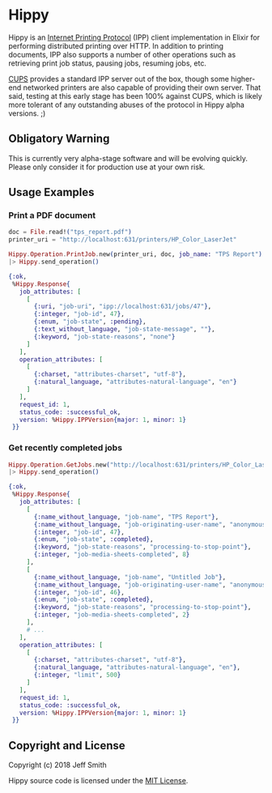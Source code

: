 # Hippy

Hippy is an [Internet Printing Protocol](https://en.wikipedia.org/wiki/Internet_Printing_Protocol)  (IPP) client implementation in Elixir for performing distributed printing over HTTP.  In addition to printing documents, IPP also supports a number of other operations such as retrieving print job status, pausing jobs, resuming jobs, etc.

[CUPS](https://en.wikipedia.org/wiki/CUPS) provides a standard IPP server out of the box, though some higher-end networked printers are also capable of providing their own server.  That said, testing at this early stage has been 100% against CUPS, which is likely more tolerant of any outstanding abuses of the protocol in Hippy alpha versions. ;)

## Obligatory Warning
This is currently very alpha-stage software and will be evolving quickly.  Please only consider it for production use at your own risk.

## Usage Examples

### Print a PDF document
```elixir
doc = File.read!("tps_report.pdf") 
printer_uri = "http://localhost:631/printers/HP_Color_LaserJet"

Hippy.Operation.PrintJob.new(printer_uri, doc, job_name: "TPS Report")
|> Hippy.send_operation()

{:ok,
 %Hippy.Response{
   job_attributes: [
     [
       {:uri, "job-uri", "ipp://localhost:631/jobs/47"},
       {:integer, "job-id", 47},
       {:enum, "job-state", :pending},
       {:text_without_language, "job-state-message", ""},
       {:keyword, "job-state-reasons", "none"}
     ]
   ],
   operation_attributes: [
     [
       {:charset, "attributes-charset", "utf-8"}, 
       {:natural_language, "attributes-natural-language", "en"}
     ]
   ],
   request_id: 1,
   status_code: :successful_ok,
   version: %Hippy.IPPVersion{major: 1, minor: 1}
 }}
```
### Get recently completed jobs
```elixir
Hippy.Operation.GetJobs.new("http://localhost:631/printers/HP_Color_LaserJet")
|> Hippy.send_operation()

{:ok,
 %Hippy.Response{
   job_attributes: [
     [
       {:name_without_language, "job-name", "TPS Report"},
       {:name_without_language, "job-originating-user-name", "anonymous"},
       {:integer, "job-id", 47},
       {:enum, "job-state", :completed},
       {:keyword, "job-state-reasons", "processing-to-stop-point"},
       {:integer, "job-media-sheets-completed", 8}
     ],
     [
       {:name_without_language, "job-name", "Untitled Job"},
       {:name_without_language, "job-originating-user-name", "anonymous"},
       {:integer, "job-id", 46},
       {:enum, "job-state", :completed},
       {:keyword, "job-state-reasons", "processing-to-stop-point"},
       {:integer, "job-media-sheets-completed", 2}
     ],
     # ...
   ],
   operation_attributes: [
     [
       {:charset, "attributes-charset", "utf-8"},
       {:natural_language, "attributes-natural-language", "en"},
       {:integer, "limit", 500}
     ]
   ],
   request_id: 1,
   status_code: :successful_ok,
   version: %Hippy.IPPVersion{major: 1, minor: 1}
 }}

```
## Copyright and License

Copyright (c) 2018 Jeff Smith

Hippy source code is licensed under the [MIT License].

[//]: #
[MIT License]: <https://github.com/electricshaman/hippy/blob/master/LICENSE>
